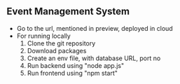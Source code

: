## Event Management System
  * Go to the url, mentioned in preview, deployed in cloud
  * For running locally
    1. Clone the git repository
    2. Download packages
    3. Create an env file, with database URL, port no
    4. Run backend using "node app.js"
    5. Run frontend using "npm start"
   
  
    
